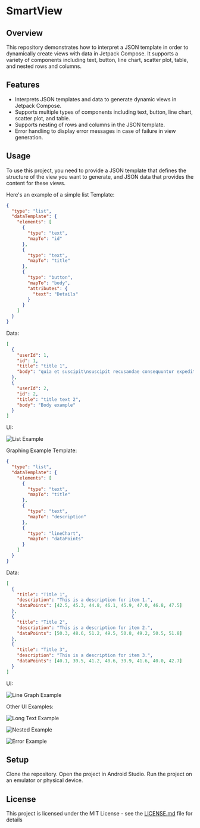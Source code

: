 # SmartView

## Overview
This repository demonstrates how to interpret a JSON template in order to dynamically create views with data in Jetpack Compose. It supports a variety of components including text, button, line chart, scatter plot, table, and nested rows and columns.

## Features
- Interprets JSON templates and data to generate dynamic views in Jetpack Compose.
- Supports multiple types of components including text, button, line chart, scatter plot, and table.
- Supports nesting of rows and columns in the JSON template.
- Error handling to display error messages in case of failure in view generation.
  
## Usage
To use this project, you need to provide a JSON template that defines the structure of the view you want to generate, and JSON data that provides the content for these views.

Here's an example of a simple list
Template:
```json
{
  "type": "list",
  "dataTemplate": {
    "elements": [
      {
        "type": "text",
        "mapTo": "id"
      },
      {
        "type": "text",
        "mapTo": "title"
      },
      {
        "type": "button",
        "mapTo": "body",
        "attributes": {
          "text": "Details"
        }
      }
    ]
  }
}
```

Data:
```json
[
  {
    "userId": 1,
    "id": 1,
    "title": "title 1",
    "body": "quia et suscipit\nsuscipit recusandae consequuntur expedita et cum\nreprehenderit molestiae ut ut quas totam\nnostrum rerum est autem sunt rem eveniet architecto"
  },
  {
    "userId": 2,
    "id": 2,
    "title": "title text 2",
    "body": "Body example"
  }
]

```
UI:

![List Example](./examples/DemoList.png)

Graphing Example
Template:
```json
{
  "type": "list",
  "dataTemplate": {
    "elements": [
      {
        "type": "text",
        "mapTo": "title"
      },
      {
        "type": "text",
        "mapTo": "description"
      },
      {
        "type": "lineChart",
        "mapTo": "dataPoints"
      }
    ]
  }
}
```
Data:
```json
[
  {
    "title": "Title 1",
    "description": "This is a description for item 1.",
    "dataPoints": [42.5, 45.3, 44.8, 46.1, 45.9, 47.0, 46.8, 47.5]
  },
  {
    "title": "Title 2",
    "description": "This is a description for item 2.",
    "dataPoints": [50.3, 48.6, 51.2, 49.5, 50.8, 49.2, 50.5, 51.8]
  },
  {
    "title": "Title 3",
    "description": "This is a description for item 3.",
    "dataPoints": [40.1, 39.5, 41.2, 40.6, 39.9, 41.6, 40.0, 42.7]
  }
]
```
UI:

![Line Graph Example](./examples/DemoGraphWithTitle.png)

Other UI Examples:

![Long Text Example](./examples/DemoLongText.png)

![Nested Example](./examples/DemoNested.png)

![Error Example](./examples/DemoError.png)

## Setup
Clone the repository.
Open the project in Android Studio.
Run the project on an emulator or physical device.

## License

This project is licensed under the MIT License - see the [LICENSE.md](LICENSE.md) file for details
